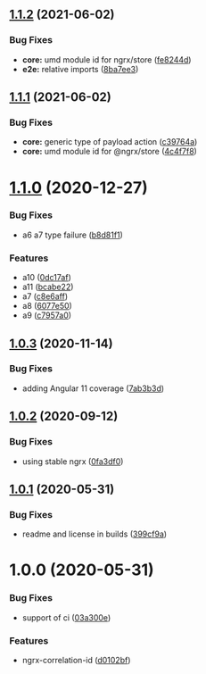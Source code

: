 ## [1.1.2](https://github.com/satanTime/ngrx-correlation-id/compare/v1.1.1...v1.1.2) (2021-06-02)

### Bug Fixes

- **core:** umd module id for ngrx/store ([fe8244d](https://github.com/satanTime/ngrx-correlation-id/commit/fe8244d7fa0dd264a89a4a7b096347c7b664cb8d))
- **e2e:** relative imports ([8ba7ee3](https://github.com/satanTime/ngrx-correlation-id/commit/8ba7ee32861bd4153c599ce684eb5dd971890309))

## [1.1.1](https://github.com/satanTime/ngrx-correlation-id/compare/v1.1.0...v1.1.1) (2021-06-02)

### Bug Fixes

- **core:** generic type of payload action ([c39764a](https://github.com/satanTime/ngrx-correlation-id/commit/c39764a3e9ab8257f34faf1ff58a40055f7f6120))
- **core:** umd module id for @ngrx/store ([4c4f7f8](https://github.com/satanTime/ngrx-correlation-id/commit/4c4f7f821fde3eaf79e8ef692cb5c1468a1ea4da))

# [1.1.0](https://github.com/satanTime/ngrx-correlation-id/compare/v1.0.3...v1.1.0) (2020-12-27)

### Bug Fixes

- a6 a7 type failure ([b8d81f1](https://github.com/satanTime/ngrx-correlation-id/commit/b8d81f1ba04dcdef090a4a12c5b320525dbc3cd8))

### Features

- a10 ([0dc17af](https://github.com/satanTime/ngrx-correlation-id/commit/0dc17afbe60d11cdd393fee96e4e508c84344955))
- a11 ([bcabe22](https://github.com/satanTime/ngrx-correlation-id/commit/bcabe2265edaa16ba10ad77c75fa82d1dbeefd19))
- a7 ([c8e6aff](https://github.com/satanTime/ngrx-correlation-id/commit/c8e6affb4e874ef26c345d5745e08a88e6f4a5db))
- a8 ([6077e50](https://github.com/satanTime/ngrx-correlation-id/commit/6077e508aebac64f00335ef31b25a74fd97c9e49))
- a9 ([c7957a0](https://github.com/satanTime/ngrx-correlation-id/commit/c7957a0f98c1993a172b4c184646483d3369c5f2))

## [1.0.3](https://github.com/satanTime/ngrx-correlation-id/compare/v1.0.2...v1.0.3) (2020-11-14)

### Bug Fixes

- adding Angular 11 coverage ([7ab3b3d](https://github.com/satanTime/ngrx-correlation-id/commit/7ab3b3d1a37d051ddad55ffc1f0e724a750413ef))

## [1.0.2](https://github.com/satanTime/ngrx-correlation-id/compare/v1.0.1...v1.0.2) (2020-09-12)

### Bug Fixes

- using stable ngrx ([0fa3df0](https://github.com/satanTime/ngrx-correlation-id/commit/0fa3df03d4e1cd2856ad625e8cb69984d449248d))

## [1.0.1](https://github.com/satanTime/ngrx-correlation-id/compare/v1.0.0...v1.0.1) (2020-05-31)

### Bug Fixes

- readme and license in builds ([399cf9a](https://github.com/satanTime/ngrx-correlation-id/commit/399cf9a8423c765a7feafb63f1300be9497c0f4d))

# 1.0.0 (2020-05-31)

### Bug Fixes

- support of ci ([03a300e](https://github.com/satanTime/ngrx-correlation-id/commit/03a300e006b379455e3e98b1f7062ef7ecb8df00))

### Features

- ngrx-correlation-id ([d0102bf](https://github.com/satanTime/ngrx-correlation-id/commit/d0102bff07796c5a2ba3be4f4f248a97991857c6))
